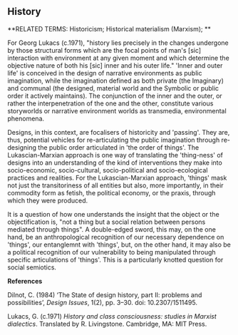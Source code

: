 ## History

**RELATED TERMS: Historicism; Historical materialism (Marxism); **

For Georg Lukacs (c.1971), "history lies precisely in the changes undergone by those structural forms which are the focal points of man's [sic] interaction with environment at any given moment and which determine the objective nature of both his [sic] inner and his outer life." 'Inner and outer life' is conceived in the design of narrative environments as public imagination, while the imagination defined as both private (the Imaginary) and communal (the designed, material world and the Symbolic or public order it actively maintains). The conjunction of the inner and the outer, or rather the interpenetration of the one and the other, constitute various storyworlds or narrative environment worlds as transmedia, environmental phenomena. 

Designs, in this context, are focalisers of historicity and 'passing'. They are, thus, potential vehicles for re-articulating the public imagination through re-designing the public order articulated in 'the order of things'. The Lukascian-Marxian approach is one way of translating the 'thing-ness' of designs into an understanding of the kind of interventions they make into socio-economic, socio-cultural, socio-political and socio-ecological practices and realities. For the Lukascian-Marxian approach, 'things' mask not just the transitoriness of all entities but also, more importantly, in their commodity form as fetish, the political economy, or the praxis, through which they were produced.

It is a question of how one understands the insight that the object or the objectification is, "not a thing but a social relation between persons mediated through things". A double-edged sword, this may, on the one hand, be an anthropological recognition of our necessary dependence on 'things', our entanglemnt with 'things', but, on the other hand, it may also be a political recognition of our vulnerability to being manipulated through specific articulations of 'things'. This is a particularly knotted question for social semiotics.

**References**

Dilnot, C. (1984) ‘The State of design history, part II: problems and possibilities’, _Design Issues_, 1(2), pp. 3–30. doi: 10.2307/1511495.

Lukacs, G. (c.1971) _History and class consciousness: studies in Marxist dialectics_. Translated by R. Livingstone. Cambridge, MA: MIT Press.
